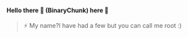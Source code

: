 #### Hello there 👋 (BinaryChunk) here 🤙


> ⚡ My name?I have had a few but you can call me root :)

